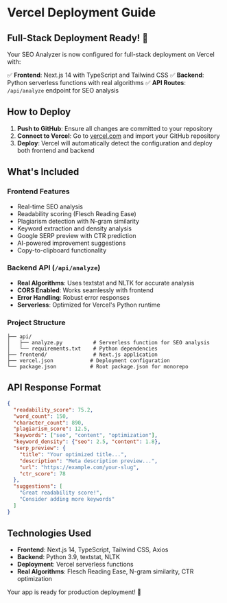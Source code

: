 # Vercel Deployment Guide

## Full-Stack Deployment Ready! 🚀

Your SEO Analyzer is now configured for full-stack deployment on Vercel with:

✅ **Frontend**: Next.js 14 with TypeScript and Tailwind CSS
✅ **Backend**: Python serverless functions with real algorithms
✅ **API Routes**: `/api/analyze` endpoint for SEO analysis

## How to Deploy

1. **Push to GitHub**: Ensure all changes are committed to your repository
2. **Connect to Vercel**: Go to [vercel.com](https://vercel.com) and import your GitHub repository
3. **Deploy**: Vercel will automatically detect the configuration and deploy both frontend and backend

## What's Included

### Frontend Features
- Real-time SEO analysis
- Readability scoring (Flesch Reading Ease)
- Plagiarism detection with N-gram similarity
- Keyword extraction and density analysis
- Google SERP preview with CTR prediction
- AI-powered improvement suggestions
- Copy-to-clipboard functionality

### Backend API (`/api/analyze`)
- **Real Algorithms**: Uses textstat and NLTK for accurate analysis
- **CORS Enabled**: Works seamlessly with frontend
- **Error Handling**: Robust error responses
- **Serverless**: Optimized for Vercel's Python runtime

### Project Structure
```
├── api/
│   ├── analyze.py          # Serverless function for SEO analysis
│   └── requirements.txt    # Python dependencies
├── frontend/               # Next.js application
├── vercel.json            # Deployment configuration
└── package.json           # Root package.json for monorepo
```

## API Response Format

```json
{
  "readability_score": 75.2,
  "word_count": 150,
  "character_count": 890,
  "plagiarism_score": 12.5,
  "keywords": ["seo", "content", "optimization"],
  "keyword_density": {"seo": 2.5, "content": 1.8},
  "serp_preview": {
    "title": "Your optimized title...",
    "description": "Meta description preview...",
    "url": "https://example.com/your-slug",
    "ctr_score": 78
  },
  "suggestions": [
    "Great readability score!",
    "Consider adding more keywords"
  ]
}
```

## Technologies Used

- **Frontend**: Next.js 14, TypeScript, Tailwind CSS, Axios
- **Backend**: Python 3.9, textstat, NLTK
- **Deployment**: Vercel serverless functions
- **Real Algorithms**: Flesch Reading Ease, N-gram similarity, CTR optimization

Your app is ready for production deployment! 🎉